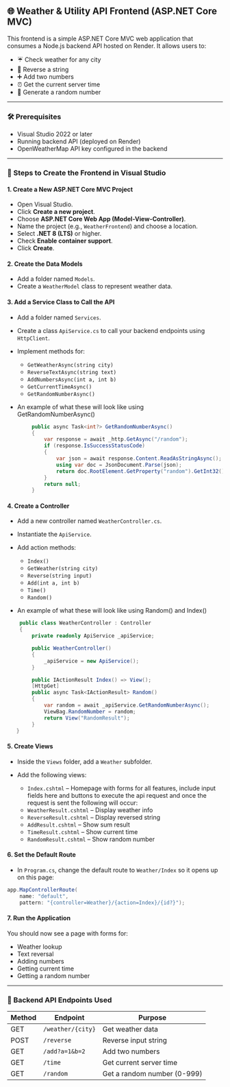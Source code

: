 ## 🌐 Weather & Utility API Frontend (ASP.NET Core MVC)

This frontend is a simple ASP.NET Core MVC web application that consumes a Node.js backend API hosted on Render. It allows users to:

* ☔️ Check weather for any city
* 🔄 Reverse a string
* ➕ Add two numbers
* ⏰ Get the current server time
* 🎲 Generate a random number

---

### 🛠️ Prerequisites

* Visual Studio 2022 or later
* Running backend API (deployed on Render)
* OpenWeatherMap API key configured in the backend

---

### 🧰 Steps to Create the Frontend in Visual Studio

#### 1. Create a New ASP.NET Core MVC Project

* Open Visual Studio.
* Click **Create a new project**.
* Choose **ASP.NET Core Web App (Model-View-Controller)**.
* Name the project (e.g., `WeatherFrontend`) and choose a location.
* Select **.NET 8 (LTS)** or higher.
* Check **Enable container support**.
* Click **Create**.

#### 2. Create the Data Models

* Add a folder named `Models`.
* Create a `WeatherModel` class to represent weather data.

#### 3. Add a Service Class to Call the API

* Add a folder named `Services`.
* Create a class `ApiService.cs` to call your backend endpoints using `HttpClient`.
* Implement methods for:

  * `GetWeatherAsync(string city)`
  * `ReverseTextAsync(string text)`
  * `AddNumbersAsync(int a, int b)`
  * `GetCurrentTimeAsync()`
  * `GetRandomNumberAsync()`
* An example of what these will look like using GetRandomNumberAsync() 
```c#
        public async Task<int?> GetRandomNumberAsync()
        {
            var response = await _http.GetAsync("/random");
            if (response.IsSuccessStatusCode)
            {
                var json = await response.Content.ReadAsStringAsync();
                using var doc = JsonDocument.Parse(json);
                return doc.RootElement.GetProperty("random").GetInt32();
            }
            return null;
        }
```
  

#### 4. Create a Controller

* Add a new controller named `WeatherController.cs`.
* Instantiate the `ApiService`.
* Add action methods:

  * `Index()`
  * `GetWeather(string city)`
  * `Reverse(string input)`
  * `Add(int a, int b)`
  * `Time()`
  * `Random()`
* An example of what these will look like using Random() and Index()
```c#
    public class WeatherController : Controller
    {
        private readonly ApiService _apiService;

        public WeatherController()
        {
            _apiService = new ApiService();
        }

        public IActionResult Index() => View();
        [HttpGet]
        public async Task<IActionResult> Random()
        {
            var random = await _apiService.GetRandomNumberAsync();
            ViewBag.RandomNumber = random;
            return View("RandomResult");
        }
   }
```

#### 5. Create Views

* Inside the `Views` folder, add a `Weather` subfolder.
* Add the following views:

  * `Index.cshtml` – Homepage with forms for all features, include input fields here and buttons to execute the api request and once the request is sent the following will occur:
  * `WeatherResult.cshtml` – Display weather info
  * `ReverseResult.cshtml` – Display reversed string
  * `AddResult.cshtml` – Show sum result
  * `TimeResult.cshtml` – Show current time
  * `RandomResult.cshtml` – Show random number

#### 6. Set the Default Route

* In `Program.cs`, change the default route to `Weather/Index` so it opens up on this page:

```csharp
app.MapControllerRoute(
    name: "default",
    pattern: "{controller=Weather}/{action=Index}/{id?}");
```

#### 7. Run the Application

You should now see a page with forms for:

* Weather lookup
* Text reversal
* Adding numbers
* Getting current time
* Getting a random number

---

### 🔄 Backend API Endpoints Used

| Method | Endpoint          | Purpose                     |
| ------ | ----------------- | --------------------------- |
| GET    | `/weather/{city}` | Get weather data            |
| POST   | `/reverse`        | Reverse input string        |
| GET    | `/add?a=1&b=2`    | Add two numbers             |
| GET    | `/time`           | Get current server time     |
| GET    | `/random`         | Get a random number (0-999) |


